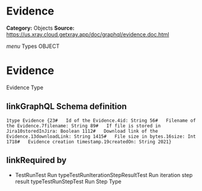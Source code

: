 # Evidence

**Category:** Objects
**Source:** https://us.xray.cloud.getxray.app/doc/graphql/evidence.doc.html

*menu* Types OBJECT
 # Evidence
 Evidence Type

## linkGraphQL Schema definition
 `1type Evidence {23#   Id of the Evidence.4id: String 56#   Filename of the Evidence.7filename: String 89#   If file is stored in Jira10storedInJira: Boolean 1112#   Download link of the Evidence.13downloadLink: String 1415#   File size in bytes.16size: Int 1718#   Evidence creation timestamp.19createdOn: String 2021}`
## linkRequired by
 - TestRunTest Run typeTestRunIterationStepResultTest Run iteration step result typeTestRunStepTest Run Step Type